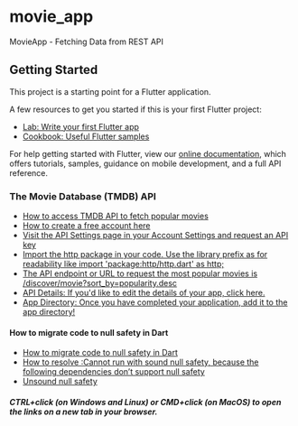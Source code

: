 # movie_app

MovieApp - Fetching Data from REST API

## Getting Started

This project is a starting point for a Flutter application.

A few resources to get you started if this is your first Flutter project:

- [Lab: Write your first Flutter app](https://flutter.dev/docs/get-started/codelab)
- [Cookbook: Useful Flutter samples](https://flutter.dev/docs/cookbook)

For help getting started with Flutter, view our
[online documentation](https://flutter.dev/docs), which offers tutorials,
samples, guidance on mobile development, and a full API reference.

### The Movie Database (TMDB) API
- [How to access TMDB API to fetch popular movies](https://www.themoviedb.org/documentation/api)
- [How to create a free account here](https://www.themoviedb.org/account/signup)
- [Visit the API Settings page in your Account Settings and request an API key](https://www.themoviedb.org/settings/api)
- [Import the http package in your code. Use the library prefix as for readability like import 'package:http/http.dart' as http;](https://dart.dev/guides/language/effective-dart/style#do-name-import-prefixes-using-lowercase_with_underscores)
- [The API endpoint or URL to request the most popular movies is /discover/movie?sort_by=popularity.desc](https://www.themoviedb.org/documentation/api/discover)
- [API Details: If you'd like to edit the details of your app, click here.](https://www.themoviedb.org/settings/api/details)
- [App Directory: Once you have completed your application, add it to the app directory!](https://www.themoviedb.org/settings/api/directory)

#### How to migrate code to null safety in Dart
- [How to migrate code to null safety in Dart](https://stackoverflow.com/questions/66648374/how-to-migrate-code-to-null-safety-in-dart)
- [How to resolve :Cannot run with sound null safety, because the following dependencies don’t support null safety](https://stackoverflow.com/questions/64917744/cannot-run-with-sound-null-safety-because-dependencies-dont-support-null-safety)
- [Unsound null safety](https://dart.dev/null-safety/unsound-null-safety#testing-or-running-mixed-version-programs)

##### CTRL+click (on Windows and Linux) or CMD+click (on MacOS) to open the links on a new tab in your browser.